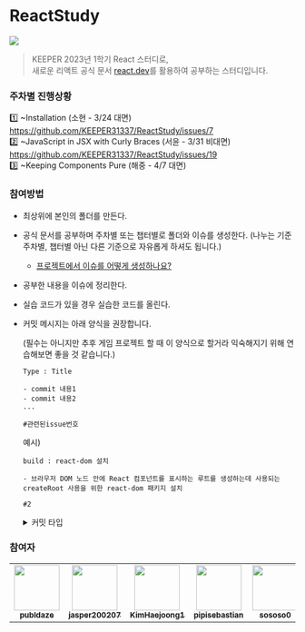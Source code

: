 # ReactStudy

<img src="https://img.shields.io/badge/react-black?style=for-the-badge&logo=react&logoColor=61DAFB">

> KEEPER 2023년 1학기 React 스터디로,  
> 새로운 리액트 공식 문서 [react.dev](https://react.dev/)를 활용하여 공부하는 스터디입니다.

### 주차별 진행상황
1️⃣ ~Installation (소현 - 3/24 대면) https://github.com/KEEPER31337/ReactStudy/issues/7  
2️⃣ ~JavaScript in JSX with Curly Braces (서윤 - 3/31 비대면) https://github.com/KEEPER31337/ReactStudy/issues/19  
3️⃣ ~Keeping Components Pure (해중 - 4/7 대면)

### 참여방법

- 최상위에 본인의 폴더를 만든다.
- 공식 문서를 공부하며 주차별 또는 챕터별로 폴더와 이슈를 생성한다.
  (나누는 기준 주차별, 챕터별 아닌 다른 기준으로 자유롭게 하셔도 됩니다.)
  - [프로젝트에서 이슈를 어떻게 생성하나요?](https://sparkling-radium-6f4.notion.site/bc9ed715c52e45eda8461619089655d8)
- 공부한 내용을 이슈에 정리한다.
- 실습 코드가 있을 경우 실습한 코드를 올린다.
- 커밋 메시지는 아래 양식을 권장합니다.

  (필수는 아니지만 추후 게임 프로젝트 할 때 이 양식으로 할거라 익숙해지기 위해 연습해보면 좋을 것 같습니다.)

  ```
  Type : Title

  - commit 내용1
  - commit 내용2
  ...

  #관련된issue번호
  ```

  예시)

  ```
  build : react-dom 설치

  - 브라우저 DOM 노드 안에 React 컴포넌트를 표시하는 루트를 생성하는데 사용되는 createRoot 사용을 위한 react-dom 패키지 설치

  #2
  ```

  <details>
    <summary>커밋 타입</summary>
    <div markdown="1">
      <ul>
        <li><strong>docs</strong>
          <ul>
            <li>문서 작성 및 수정</li>
            <li>ex) README.md 관련</li>
          </ul>
        </li>
        <li><strong>feat</strong>
          <ul>
            <li>기능 추가</li>
          </ul>
        </li>
        <li><strong>design</strong>
          <ul>
            <li>CSS 등 사용자 UI 디자인 변경</li>
          </ul>
        </li>
        <li><strong>fix</strong>
          <ul>
            <li>버그 수정</li>
          </ul>
        </li>
        <li><strong>style</strong>
          <ul>
            <li>스타일 관련 기능</li>
            <li>ex) 코드 포맷팅, 세미콜론 누락, 코드 자체의 변경이 없는 경우</li>
            <li>ex) 오타 수정, 탭 사이즈 변경, 변수명 변경 등</li>
          </ul>
        </li>
        <li><strong>refactor</strong>
          <ul>
            <li>코드 리팩토링</li>
            <li>불필요한 주석 제거</li>
          </ul>
        </li>
        <li><strong>test</strong>
          <ul>
            <li>테스트 코드 작성</li>
            <li>테스트 코드 리팩토링</li>
          </ul>
        </li>
        <li><strong>build</strong>
          <ul>
            <li>빌드 관련 파일 수정</li>
            <li>ex) 패키지 설치로 인한 <code>package.json</code>, <code>package-lock.json</code> 변경 사항</li>
          </ul>
        </li>
        <li><strong>chore</strong>
          <ul>
            <li>eslint 설정, prettier 설정, 패키지 매니저 수정</li>
            <li>ex) <code>.gitignore</code>, <code>.env</code> 파일 변경 등</li>
          </ul>
        </li>
      </ul>
    </div>
  </details>

### 참여자

<table>
  <tr>
    <td align="center">
      <a href="https://github.com/publdaze">
        <img src="https://avatars.githubusercontent.com/u/78250089?v=4" width="80" alt=""/>
        <br />
        <sub><b>publdaze</b></sub>
      </a>
      <br />
    </td>
    <td align="center">
      <a href="https://github.com/jasper200207">
        <img src="https://avatars.githubusercontent.com/u/51306225?v=4" width="80" alt=""/>
        <br />
        <sub><b>jasper200207</b></sub>
      </a>
      <br />
    </td>
    <td align="center">
      <a href="https://github.com/KimHaejoong1">
        <img src="https://avatars.githubusercontent.com/u/128127416?v=4" width="80" alt=""/>
        <br />
        <sub><b>KimHaejoong1</b></sub>
      </a>
      <br />
    </td>
    <td align="center">
      <a href="https://github.com/pipisebastian">
        <img src="https://avatars.githubusercontent.com/u/81643702?v=4" width="80" alt=""/>
        <br />
        <sub><b>pipisebastian</b></sub>
      </a>
      <br />
    </td>
    <td align="center">
      <a href="https://github.com/sososo0">
        <img src="https://avatars.githubusercontent.com/u/94467302?v=4" width="80" alt=""/>
        <br />
        <sub><b>sososo0</b></sub>
      </a>
      <br />
    </td>
    <td align="center">
      <a href="https://github.com/wns1826">
        <img src="https://avatars.githubusercontent.com/u/14329410?v=4" width="80" alt=""/>
        <br />
        <sub><b>wns1826</b></sub>
      </a>
      <br />
    </td>
  </tr>
</table>
